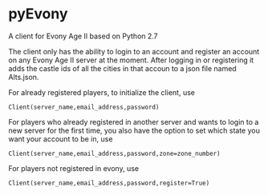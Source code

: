 # pyEvony
A client for Evony Age II based on Python 2.7

The client only has the ability to login to an account and register an account on any Evony Age II server at the moment. After logging in or registering it adds the castle ids of all the cities in that accoun to a json file named Alts.json.

For already registered players, to initialize the client, use

    Client(server_name,email_address,password)
  
For players who already registered in another server and wants to login to a new server for the first time, you also have the option to set which state you want your account to be in, use

    Client(server_name,email_address,password,zone=zone_number)

For players not registered in evony, use

    Client(server_name,email_address,password,register=True)
